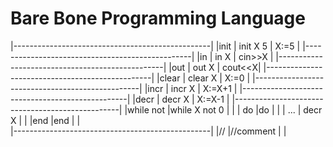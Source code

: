# Bare Bone Programming Language
|-------------------------------------------------|
|init <variable> <value>  | init X 5     | X:=5   |
|-------------------------------------------------|
|in <variable>            | in X         | cin>>X |
|-------------------------------------------------|
|out <variable>           | out X        | cout<<X|
|-------------------------------------------------|
|clear <variable>         | clear X      | X:=0   |
|-------------------------------------------------|
|incr <variable>          | incr X       | X:=X+1 |
|-------------------------------------------------|
|decr <variable>          | decr X       | X:=X-1 |
|-------------------------------------------------|
|while <variable> not     |while X not 0 |        |
|<value> do               |do            |        |
|	...		 |  decr X	 |        |
|end			 |end		 |	  |           
|-------------------------------------------------|
|//                       |//comment     |        |
